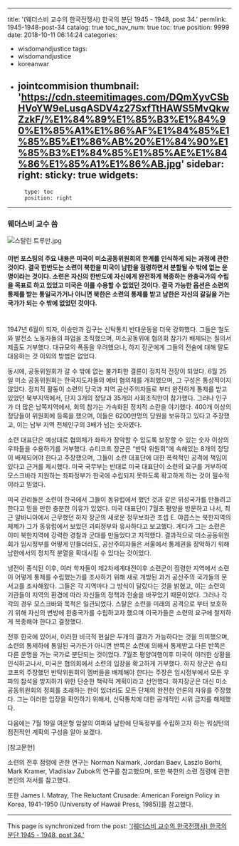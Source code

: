 
---
title: '(웨더스비 교수의 한국전쟁사) 한국의 분단 1945 - 1948, post 34.'
permlink: 1945-1948-post-34
catalog: true
toc_nav_num: true
toc: true
position: 9999
date: 2018-10-11 06:14:24
categories:
- wisdomandjustice
tags:
- wisdomandjustice
- koreanwar
- jointcommision
thumbnail: 'https://cdn.steemitimages.com/DQmXyvCSbHVoYW9eLusgASDV4z27SxfTtHAWS5MvQkwZzkF/%E1%84%89%E1%85%B3%E1%84%90%E1%85%A1%E1%86%AF%E1%84%85%E1%85%B5%E1%86%AB%20%E1%84%90%E1%85%B3%E1%84%85%E1%85%AE%E1%84%86%E1%85%A1%E1%86%AB.jpg'
sidebar:
    right:
        sticky: true
widgets:
    -
        type: toc
        position: right
---


### 웨더스비 교수 씀


![스탈린 트루만.jpg](https://cdn.steemitimages.com/DQmXyvCSbHVoYW9eLusgASDV4z27SxfTtHAWS5MvQkwZzkF/%E1%84%89%E1%85%B3%E1%84%90%E1%85%A1%E1%86%AF%E1%84%85%E1%85%B5%E1%86%AB%20%E1%84%90%E1%85%B3%E1%84%85%E1%85%AE%E1%84%86%E1%85%A1%E1%86%AB.jpg)

#### 이번 포스팅의 주요 내용은 미국이 미소공동위원회의 한계를 인식하게 되는 과정에 관한 것이다. 결국 한반도는 소련이 북한을 미국이 남한을 점령하면서 분할될 수 밖에 없는 운명이라는 것이다. 소련은 자신의 한반도에 자신에게 완전하게 복종하는 완충국가의 수립을 목표로 하고 있었고 미국은 이를 수용할 수 없었던 것이다. 결국 가능한 옵션은 소련의 통제를 받는 통일국가거나 아니면 북한은 소련의 통제를 받고 남한은 자신의 갈길을 가는 국가가 되는 수 밖에 없었던 것이다. 

#


1947년 6월이 되자, 이승만과 김구는 신탁통치 반대운동을 더욱 강화했다. 그들은 철도와 발전소 노동자들의 파업을 조직했으며, 미소공동위에 협의회 참가가 배제되는 질의서 제출도 거부했다. 대규모의 폭동을 우려했으나, 하지 장군에게 그들의 전술에 대해 말도 대응하는 것 이외의 방법은 없었다.  

동시에,  공동위원회가 갈 수 밖에 없는 불가피한 결론이 정치적 전장이 되었다. 6월 25일 미소 공동위원회는 한국지도자들의 예비 협의체를 개최했으며, 그 구성은 통상적이지 않았다. 정치적 활동이 소련의 당국과 지역 공산주의자들로 부터 완전하게 통제를 받고 있었던 북부지역에서, 단지 3개의 정당과 35개의 사회조직만이 참가했다. 그러나 인구가 더 많은 남쪽지역에서, 회의 참가는 가속화된 정치적 소란을 야기했다. 400개 이상의 정당들이 위원회에 등록을 했으며, 이들은 6200만명의 당원을 보유하고 있다고 주장했고, 이는 남부 지역 전체인구의 3배가 넘는 숫자였다.

소련 대표단은 예상대로 협의체가 좌파가 장악할 수 있도록 보장할 수 있는 숫자 이상의 우파들을 수용하기를 거부했다. 슈티코프 장군은 “반탁 위원회”에 속해있는 8개의 정당이 배제되어야 한다고 주장했으며,  그들이 소련 대표단에 대한 폭력적인 공격에  책임이 있다고 근거를 제시했다. 미국 국무부는 반대로 미국 대표단이 소련의 요구를 거부하여 모스크바라 지원하는 좌파정부가 한국에 수립되지 못하도록 확고하게 하는 것이 필수적이라고 믿었다.  

미국 관리들은 소련이 한국에서 그들이 동유럽에서 했던 것과 같은 위성국가를 만들려고 한다고 믿을 만한 충분한 이유가 있었다. 미국 대표단이 7월초 평양을 방문하고 나서, 최근 알바니아에서 근무했던 하지 장군의 새로운 정무보좌관 조셉 E. 야콥스는 북한지역의 체제가 그가 동유럽에서 보았던 괴뢰정부와 유사하다고 보고했다. 게다가 그는 소련은 이미 북한지역에 강력한 경찰과 군대를 만들었다고 지적했다. 결과적으로 미소공동위원회가 임시정부를 어떻게 만들더라도, 공산주의자들은 서울에서 통제권을 장악하기 위해 남한에서의 정치적 분열을 확대시킬 수 있다는 것이었다. 

냉전이 종식된 이후, 여러 학자들이 제2차세계대전이후 소련군이 점령한 지역에서 소련이 어떻게 통제를 수립했는가를 조사하기 위해 새로 개방된 과거 공산주의 국가들의 문서고를 조사해왔다. 그들은 각 지역마다 그 방식이 달랐다는 것을 밝혔고, 이는 소련의 기관들이 지역의 환경에 따라 자신들의 정책과 전술을 바꾸었기 때문이었다. 그러나 각각의 경우 모스크바와 목적은 일관되었다. 스탈은 소련을 미래의 공격으로 부터 보호하기 위해 자신의 변방에 완충국가를 수립하고자 했으며 이국가들은 소련의 요구에 철저하게 복종해야 한다고 결정했다.  

전후 한국에 있어서, 이러한 비극적 현실은 두개의 결과가 가능하다는 것을 의미했으며, 소련의 통제하에 통일된 국가든가 아니면 반쪽은 소련에 의해서 통제받고 다른 반쪽은 다른 운명을 가는 국가로 분단되는 것이었다. 7월초 평양여행이후 미국이 이러한 상황을 인식하고나서, 미국은 협의회에서 소련의 입장을 확고하게 거부했다.  하지 장군은 슈티코프의 주장했던 반탁위원회의 멤버들을 배제해야 한다는 주장은  임시정부에서 모든 우파의 참석을 방지하기 위한 단순한 책략적 계획이라고 선언했다. 하지장군은 대신 미소공동위원회의 정회를 초래하는 한이 있더라도 모든 단체의 완전한 언론의 자유를 주장했다. 그는 이러한 입장을 확인하기 위해서, 신탁통치에 대한 공개적인 시위 금지를 해제했다. 

다음에는 7월 19일 여운형 암살의 여파와 남한에 단독정부를 수립하고자 하는 워싱턴의 점진적인 계획의 구성을 알아 보겠다. 

[참고문헌]

소련의 전후 점령에 관한 연구는 Norman Naimark, Jordan Baev, Laszlo Borhi, Mark Kramer, Vladislav Zubok의 연구를 참고했으며, 또한 북한의 소련 점령에 관한 본인의 저서를 참고했다.

또한 James I. Matray, The Reluctant Crusade: American Foreign Policy in Korea, 1941-1950 (University of Hawaii Press, 1985)]를 참고했다.

- - -

This page is synchronized from the post: ['(웨더스비 교수의 한국전쟁사) 한국의 분단 1945 - 1948, post 34.'](https://steemit.com/@wisdomandjustice/1945-1948-post-34)
